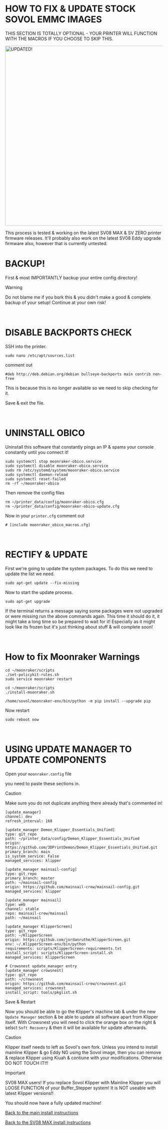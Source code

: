 # HOW TO FIX & UPDATE STOCK SOVOL EMMC IMAGES

THIS SECTION IS TOTALLY OPTIONAL - YOUR PRINTER WILL FUNCTION WITH THE MACROS IF YOU CHOOSE TO SKIP THIS.

<img width="848" height="573" alt="UPDATED!" src="https://github.com/user-attachments/assets/103d33d4-311b-4827-8007-803871cdc949" />

This process is tested & working on the latest SV08 MAX & SV ZERO printer firmware releases. It'll probably also work on the latest SV08 Eddy upgrade firmware also, however that is currently untested.


# BACKUP!

First & most IMPORTANTLY backup your entire config directory! 

>[!WARNING]
>Do not blame me if you bork this & you didn't make a good & complete backup of your setup! Continue at your own risk! 

<br>

# DISABLE BACKPORTS CHECK

SSH into the printer.

```
sudo nano /etc/apt/sources.list
```

comment out 

```
#deb http://deb.debian.org/debian bullseye-backports main contrib non-free
```

This is because this is no longer available so we need to skip checking for it.

Save & exit the file.

<br>

# UNINSTALL OBICO

Uninstall this software that constantly pings an IP & spams your console constantly until you connect it!

```
sudo systemctl stop moonraker-obico.service
sudo systemctl disable moonraker-obico.service
sudo rm /etc/systemd/system/moonraker-obico.service
sudo systemctl daemon-reload
sudo systemctl reset-failed
rm -rf ~/moonraker-obico
```

Then remove the config files

```
rm ~/printer_data/config/moonraker-obico.cfg
rm ~/printer_data/config/moonraker-obico-update.cfg
```

Now in your `printer.cfg` comment out

```
# [include moonraker_obico_macros.cfg]
```

<br>

# RECTIFY & UPDATE

First we're going to update the system packages. To do this we need to update the list we need.

```
sudo apt-get update --fix-missing
```

Now to start the update process.

```
sudo apt-get upgrade
```

If the terminal returns a message saying some packages were not upgraded or were missing run the above commands again. This time it should do it, it might take a long time so be prepared to wait for it! Especially as it might look like its frozen but it's just thinking about stuff & will complete soon!

<br>

# How to fix Moonraker Warnings

```
cd ~/moonraker/scripts
./set-policykit-rules.sh
sudo service moonraker restart
```
```
cd ~/moonraker/scripts
./install-moonraker.sh
```
```
/home/sovol/moonraker-env/bin/python -m pip install --upgrade pip
```

Now restart

```
sudo reboot now
```

<br>

# USING UPDATE MANAGER TO UPDATE COMPONENTS

Open your `moonraker.config` file

you need to paste these sections in. 

>[!CAUTION]
>Make sure you do not duplicate anything there already that's commented in!

```
[update_manager]
channel: dev
refresh_interval: 168

[update_manager Demon_Klipper_Essentials_Unified]
type: git_repo
path: ~/printer_data/config/Demon_Klipper_Essentials_Unified
origin: https://github.com/3DPrintDemon/Demon_Klipper_Essentials_Unified.git
primary_branch: main
is_system_service: False
managed_services: klipper

[update_manager mainsail-config]
type: git_repo
primary_branch: master
path: ~/mainsail-config
origin: https://github.com/mainsail-crew/mainsail-config.git
managed_services: klipper

[update_manager mainsail]
type: web
channel: stable
repo: mainsail-crew/mainsail
path: ~/mainsail

[update_manager KlipperScreen]
type: git_repo
path: ~/KlipperScreen
origin: https://github.com/jordanruthe/KlipperScreen.git
env: ~/.KlipperScreen-env/bin/python
requirements: scripts/KlipperScreen-requirements.txt
install_script: scripts/KlipperScreen-install.sh
managed_services: KlipperScreen

# Crowsnest update_manager entry
[update_manager crowsnest]
type: git_repo
path: ~/crowsnest
origin: https://github.com/mainsail-crew/crowsnest.git
managed_services: crowsnest
install_script: tools/pkglist.sh
```

Save & Restart

Now you should be able to go the Klipper's machine tab & under the new `Update Manager` section & be able to update all software apart from Klipper itself. With Crowsnest you will need to click the orange box on the right & selsct `Soft Recovery` & then it will be available for update afterwards. 

>[!CAUTION]
>Klipper itself needs to left as Sovol's own fork. Unless you intend to install mainline Klipper & go Eddy NG using the Sovol image, then you can remove & replace Klipper using Kiuah & contiune with your modifications.
>Otherwise DO NOT TOUCH IT!!!

>[!IMPORTANT]
>SV08 MAX users! If you replace Sovol Klipper with Mainline Klipper you will LOOSE FUNCTION of your Buffer_Stepper system! It is NOT useable with latest Klipper versions!!


You should now have a fully updated machine!


[Back to the main install instructions](https://github.com/3DPrintDemon/Demon_Klipper_Essentials_Unified/blob/main/Documentation/INSTALL_INSTRUCTIONS/General_Setup_For_All_Printers/INSTALL_INSTRUCTIONS.md)

[Back to the SV08 MAX install instructions](https://github.com/3DPrintDemon/Demon_Klipper_Essentials_Unified/blob/main/Documentation/INSTALL_INSTRUCTIONS/SOVOL_SV08_MAX_SETUP/SV08_MAX_EXTRA_INSTRUCTIONS.md)


